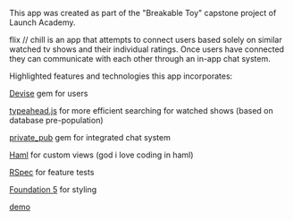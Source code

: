 This app was created as part of the "Breakable Toy" capstone project of Launch Academy.

flix // chill is an app that attempts to connect users based solely on similar watched tv shows and their individual ratings. Once users have connected they can communicate with each other through an in-app chat system.

Highlighted features and technologies this app incorporates:

[Devise](https://github.com/plataformatec/devise) gem for users

[typeahead.js](https://twitter.github.io/typeahead.js/) for more efficient searching for watched shows (based on database pre-population)

[private_pub](https://github.com/ryanb/private_pub) gem for integrated chat system

[Haml](http://haml.info) for custom views (god i love coding in haml)

[RSpec](https://github.com/rspec/rspec) for feature tests

[Foundation 5](http://foundation.zurb.com) for styling

[demo](http://flix-chill.herokuapp.com)
